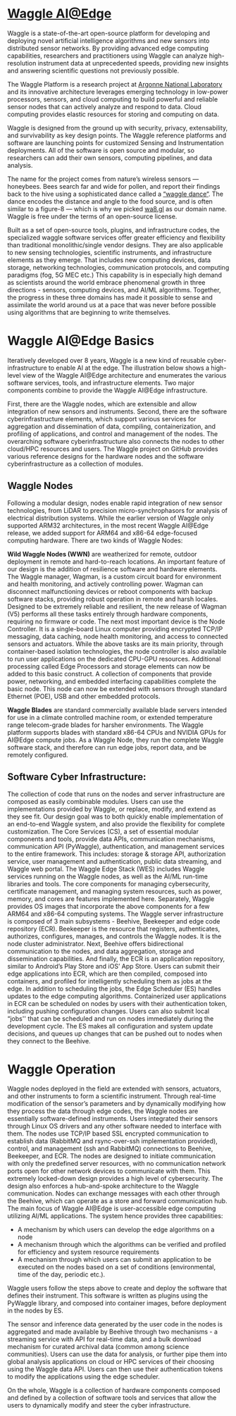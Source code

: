 # [Waggle AI@Edge](https://github.com/orgs/waggle-sensor/repositories)

Waggle is a state-of-the-art open-source platform for developing and deploying novel artificial intelligence algorithms and new sensors into distributed sensor networks.  By providing  advanced edge computing capabilities, researchers and practitioners using Waggle can analyze high-resolution instrument data at unprecedented speeds, providing new insights and answering scientific questions not previously possible.

The Waggle Platform is a research project at [Argonne National Laboratory](https://www.anl.gov/) and its innovative architecture leverages emerging technology in low-power processors, sensors, and cloud computing to build powerful and reliable sensor nodes that can actively analyze and respond to data. Cloud computing provides elastic resources for storing and computing on data.

Waggle is designed from the ground up with security, privacy, extensability, and survivability as key design points. The Waggle reference platforms and software are launching points for customized Sensing and Instrumentation deployments. All of the software is open source and modular, so researchers can add their own sensors, computing pipelines, and data analysis.

The name for the project comes from nature’s wireless sensors — honeybees. Bees search far and wide for pollen, and report their findings back to the hive using a sophisticated dance called a [“waggle dance“](https://en.wikipedia.org/wiki/Waggle_dance). The dance encodes the distance and angle to the food source, and is often similar to a figure-8 — which is why we picked [wa8.gl](http://wa8.gl/) as our domain name. Waggle is free under the terms of an open-source license. 

Built as a set of open-source tools, plugins, and infrastructure codes, the specialized waggle software services offer greater efficiency and flexibility than traditional monolithic/single vendor designs. They are also applicable to new sensing technologies, scientific instruments, and infrastructure elements as they emerge. That includes new computing devices, data storage, networking technologies, communication protocols, and computing paradigms (fog, 5G MEC etc.) This capability is in especially high demand as scientists around the world embrace phenomenal growth in three directions - sensors, computing devices, and AI/ML algorithms. Together, the progress in these three domains has made it possible to sense and assimilate the world around us at a pace that was never before possible using algorithms that are beginning to write themselves.

# Waggle AI@Edge Basics

Iteratively developed over 8 years, Waggle is a new kind of reusable cyber-infrastructure to enable AI at the edge. The illustration below shows a high-level view of the Waggle AI@Edge architecture and enumerates the various software services, tools, and infrastructure elements. Two major components combine to provide the Waggle AI@Edge infrastructure. 
 
First, there are the Waggle nodes, which are extensible and allow integration of new sensors and instruments. Second, there are the software cyberinfrastructure elements, which support various services for aggregation and dissemination of data, compiling, containerization, and profiling of applications,  and control and management of the nodes. The overarching software cyberinfrastructure also connects the nodes to other cloud/HPC resources and users. The Waggle project on GitHub provides various reference designs for the hardware nodes and the software cyberinfrastructure as a collection of modules.
 
## Waggle Nodes
Following a modular design, nodes enable rapid integration of new sensor technologies, from LiDAR to precision micro-synchrophasors for analysis of electrical distribution systems. While the earlier version of Waggle only supported ARM32 architectures, in the most recent Waggle AI@Edge release, we added support for ARM64 and x86-64 edge-focused computing hardware. There are two kinds of Waggle Nodes:

**Wild Waggle Nodes (WWN)** are weatherized for remote, outdoor deployment in remote and hard-to-reach locations. An important feature of our design is the addition of resilience software and hardware elements. The Waggle manager, Wagman, is a custom circuit board for environment and health monitoring, and actively controlling power. Wagman can disconnect malfunctioning devices or reboot components with backup software stacks, providing robust operation in remote and harsh locales. Designed to be extremely reliable and resilient, the new release of Wagman (V5) performs all these tasks entirely through hardware components, requiring no firmware or code. The next most important device is the Node Controller. It is a single-board Linux computer providing encrypted TCP/IP messaging, data caching, node health monitoring, and access to connected sensors and actuators. While the above tasks are its main priority, through container-based isolation technologies, the node controller is also available to run user applications on the dedicated CPU-GPU resources. Additional processing called Edge Processors and storage elements can now be added to this basic construct. A collection of components that provide power, networking, and embedded interfacing capabilities complete the basic node. This node can now be extended with sensors through standard Ethernet (POE), USB and other embedded protocols. 

**Waggle Blades** are standard commercially available blade servers intended for use in a climate controlled machine room, or extended temperature range telecom-grade blades for harsher environments. The Waggle platform supports blades with standard x86-64 CPUs and NVIDIA GPUs for AI@Edge compute jobs. As a Waggle Node, they run the complete Waggle software stack, and therefore can run edge jobs, report data, and be remotely configured.

## Software Cyber Infrastructure: 
The collection of code that runs on the nodes and server infrastructure are composed as easily combinable modules. Users can use the implementations provided by Waggle, or replace, modify, and extend as they see fit. Our design goal was to both quickly enable implementation of an end-to-end Waggle system, and also provide the flexibility for complete customization. The Core Services (CS), a set of essential modular components and tools, provide data APIs, communication mechanisms, communication API (PyWaggle), authentication, and management services to the entire framework. This includes: storage & storage API, authorization service, user management and authentication, public data streaming, and Waggle web portal. The Waggle Edge Stack (WES) includes Waggle services running on the Waggle nodes, as well as the AI/ML run-time libraries and tools. The core components for managing cybersecurity, certificate management, and managing system resources, such as power, memory, and cores are features implemented here. Separately, Waggle provides OS images that incorporate the above components for a few ARM64 and x86-64 computing systems. The Waggle server infrastructure is composed of 3 main subsystems - Beehive, Beekeeper and edge code repository (ECR). Beekeeper is the resource that registers, authenticates, authorizes, configures, manages, and controls the Waggle nodes. It is the node cluster administrator. Next, Beehive offers bidirectional communication to the nodes, and data aggregation, storage and dissemination capabilities. And finally, the ECR is an application repository, similar to Android’s Play Store and iOS’ App Store. Users can submit their edge applications into ECR, which are then compiled, composed into containers, and profiled for intelligently scheduling them as jobs at the edge. In addition to scheduling the jobs, the Edge Scheduler (ES) handles updates to the edge computing algorithms. Containerized user applications in ECR can be scheduled on nodes by users with their authentication token, including pushing configuration changes. Users can also submit local “jobs'' that can be scheduled and run on nodes immediately during the development cycle. The ES makes all configuration and system update decisions, and queues up changes that can be pushed out to nodes when they connect to the Beehive. 

# Waggle Operation
Waggle nodes deployed in the field are extended with sensors, actuators, and other instruments to form a scientific instrument. Through real-time modification of the sensor’s parameters and by dynamically modifying how they process the data through edge codes, the Waggle nodes are essentially software-defined instruments. Users integrated their sensors through Linux OS drivers and any other software needed to interface with them. The nodes use TCP/IP based SSL encrypted communication to establish data (RabbitMQ and rsync-over-ssh implementation provided), control, and management (ssh and RabbitMQ) connections to Beehive, Beekeeper, and ECR. The nodes are designed to initiate communication with only the predefined server resources, with no communication network ports open for other network devices to communicate with them. This extremely locked-down design provides a high level of cybersecurity. The design also enforces a hub-and-spoke architecture to the Waggle communication. Nodes can exchange messages with each other through the Beehive, which can operate as a store and forward communication hub. 
The main focus of Waggle AI@Edge is user-accessible edge computing utilizing AI/ML applications. The system hence provides three capabilities:

- A mechanism by which users can develop the edge algorithms on a node 
- A mechanism through which the algorithms can be verified and profiled for efficiency and system resource requirements 
- A mechanism through which users can submit an application to be executed on the nodes based on a set of conditions (environmental, time of the day, periodic etc.). 

Waggle users follow the steps above to create and deploy the software that defines their instrument. This software is written as plugins using the PyWaggle library, and composed into container images, before deployment in the nodes by ES. 

The sensor and inference data generated by the user code in the nodes is aggregated and made available by Beehive through two mechanisms - a streaming service with API for real-time data, and a bulk download mechanism for curated archival data (common among science communities). Users can use the data for analysis, or further pipe them into global analysis applications on cloud or HPC services of their choosing using the Waggle data API. Users can then use their authentication tokens to modify the applications using the edge scheduler. 

On the whole, Waggle is a collection of hardware components composed and defined by a collection of software tools and services that allow the users to dynamically modify and steer the cyber infrastructure. 



